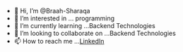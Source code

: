 - 👋 Hi, I’m @Braah-Sharaqa
- 👀 I’m interested in ... programming 
- 🌱 I’m currently learning ...Backend Technologies
- 💞️ I’m looking to collaborate on ...Backend Technologies
- 📫 How to reach me ...[LinkedIn](https://www.linkedin.com/in/braah-sharaqa/)

